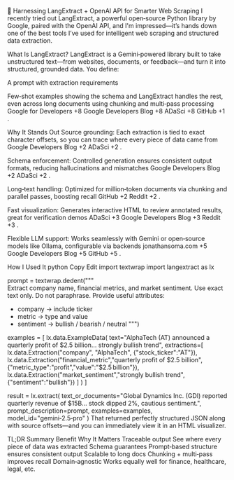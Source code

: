 🚀 Harnessing LangExtract + OpenAI API for Smarter Web Scraping
I recently tried out LangExtract, a powerful open‑source Python library by Google, paired with the OpenAI API, and I'm impressed—it’s hands down one of the best tools I’ve used for intelligent web scraping and structured data extraction.

What Is LangExtract?
LangExtract is a Gemini‑powered library built to take unstructured text—from websites, documents, or feedback—and turn it into structured, grounded data. You define:

A prompt with extraction requirements

Few‑shot examples showing the schema
and LangExtract handles the rest, even across long documents using chunking and multi‑pass processing 
Google for Developers
+8
Google Developers Blog
+8
ADaSci
+8
GitHub
+1
.

Why It Stands Out
Source grounding: Each extraction is tied to exact character offsets, so you can trace where every piece of data came from 
Google Developers Blog
+2
ADaSci
+2
.

Schema enforcement: Controlled generation ensures consistent output formats, reducing hallucinations and mismatches 
Google Developers Blog
+2
ADaSci
+2
.

Long‑text handling: Optimized for million‑token documents via chunking and parallel passes, boosting recall 
GitHub
+2
Reddit
+2
.

Fast visualization: Generates interactive HTML to review annotated results, great for verification demos 
ADaSci
+3
Google Developers Blog
+3
Reddit
+3
.

Flexible LLM support: Works seamlessly with Gemini or open‑source models like Ollama, configurable via backends 
jonathansoma.com
+5
Google Developers Blog
+5
GitHub
+5
.

How I Used It
python
Copy
Edit
import textwrap
import langextract as lx

prompt = textwrap.dedent("""\
Extract company name, financial metrics, and market sentiment.
Use exact text only. Do not paraphrase.
Provide useful attributes:
- company → include ticker
- metric → type and value
- sentiment → bullish / bearish / neutral
""")

examples = [
  lx.data.ExampleData(
    text="AlphaTech (AT) announced a quarterly profit of $2.5 billion… strongly bullish trend",
    extractions=[
      lx.data.Extraction("company", "AlphaTech", {"stock_ticker":"AT"}),
      lx.data.Extraction("financial_metric","quarterly profit of $2.5 billion",{"metric_type":"profit","value":"$2.5 billion"}),
      lx.data.Extraction("market_sentiment","strongly bullish trend",{"sentiment":"bullish"})
    ]
  )
]

result = lx.extract(
  text_or_documents="Global Dynamics Inc. (GDI) reported quarterly revenue of $15B… stock dipped 2%, cautious sentiment.",
  prompt_description=prompt,
  examples=examples,
  model_id="gemini‑2.5‑pro"
)
That returned perfectly structured JSON along with source offsets—and you can immediately view it in an HTML visualizer.

TL;DR Summary
Benefit	Why It Matters
Traceable output	See where every piece of data was extracted
Schema guarantees	Prompt‑based structure ensures consistent output
Scalable to long docs	Chunking + multi‑pass improves recall
Domain‑agnostic	Works equally well for finance, healthcare, legal, etc.
